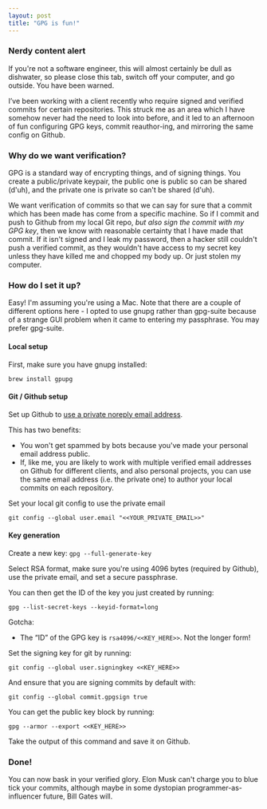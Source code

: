```yaml
---
layout: post
title: "GPG is fun!"
---
```


### Nerdy content alert

If you're not a software engineer, this will almost certainly be dull as dishwater, so please close this tab, switch off your computer, and go outside. You have been warned.

I’ve been working with a client recently who require signed and verified commits for certain repositories. This struck me as an area which I have somehow never had the need to look into before, and it led to an afternoon of fun configuring GPG keys, commit reauthor-ing, and mirroring the same config on Github. 


### Why do we want verification?

GPG is a standard way of encrypting things, and of signing things. You create a public/private keypair, the public one is public so can be shared (d'uh), and the private one is private so can't be shared (d'uh).

We want verification of commits so that we can say for sure that a commit which has been made has come from a specific machine. So if I commit and push to Github from my local Git repo, <i>but also sign the commit with my GPG key</i>, then we know with reasonable certainty that I have made that commit. If it isn't signed and I leak my password, then a hacker still couldn't push a verified commit, as they wouldn't have access to my secret key unless they have killed me and chopped my body up. Or just stolen my computer. 


### How do I set it up?

Easy! I'm assuming you're using a Mac. Note that there are a couple of different options here - I opted to use gnupg rather than gpg-suite because of a strange GUI problem when it came to entering my passphrase. You may prefer gpg-suite. 

#### Local setup

First, make sure you have gnupg installed:

`brew install gpupg`


#### Git / Github setup

Set up Github to [use a private noreply email address](https://docs.github.com/en/account-and-profile/setting-up-and-managing-your-personal-account-on-github/managing-email-preferences/setting-your-commit-email-address#setting-your-commit-email-address-on-github). 

This has two benefits:
- You won't get spammed by bots because you've made your personal email address public. 
- If, like me, you are likely to work with multiple verified email addresses on Github for different clients, and also personal projects, you can use the same email address (i.e. the private one) to author your local commits on each repository. 

Set your local git config to use the private email

`git config --global user.email "<<YOUR_PRIVATE_EMAIL>>"`

#### Key generation


Create a new key:
`gpg --full-generate-key`

Select RSA format, make sure you're using 4096 bytes (required by Github), use the private email, and set a secure passphrase. 

You can then get the ID of the key you just created by running:

`gpg --list-secret-keys --keyid-format=long`

Gotcha:
- The “ID” of the GPG key is `rsa4096/<<KEY_HERE>>`. Not the longer form!

Set the signing key for git by running:

`git config --global user.signingkey <<KEY_HERE>>`

And ensure that you are signing commits by default with:

`git config --global commit.gpgsign true`

You can get the public key block by running:

`gpg --armor --export <<KEY_HERE>>`

Take the output of this command and save it on Github.


### Done!

You can now bask in your verified glory. Elon Musk can't charge you to blue tick your commits, although maybe in some dystopian programmer-as-influencer future, Bill Gates will. 